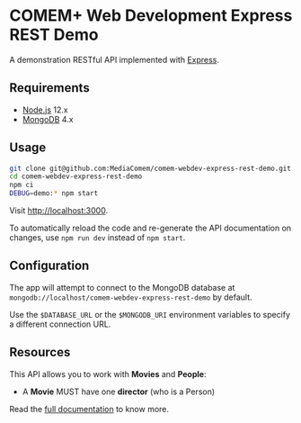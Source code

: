 # COMEM+ Web Development Express REST Demo

A demonstration RESTful API implemented with [Express][express].



## Requirements

* [Node.js][node] 12.x
* [MongoDB][mongo] 4.x



## Usage

```bash
git clone git@github.com:MediaComem/comem-webdev-express-rest-demo.git
cd comem-webdev-express-rest-demo
npm ci
DEBUG=demo:* npm start
```

Visit [http://localhost:3000](http://localhost:3000).

To automatically reload the code and re-generate the API documentation on changes, use `npm run dev` instead of `npm start`.



## Configuration

The app will attempt to connect to the MongoDB database at `mongodb://localhost/comem-webdev-express-rest-demo` by default.

Use the `$DATABASE_URL` or the `$MONGODB_URI` environment variables to specify a different connection URL.



## Resources

This API allows you to work with **Movies** and **People**:

* A **Movie** MUST have one **director** (who is a Person)

Read the [full documentation][docs] to know more.



[docs]: https://mediacomem.github.io/comem-webdev-express-rest-demo/
[express]: https://expressjs.com
[mongo]: https://www.mongodb.com
[node]: https://nodejs.org/
